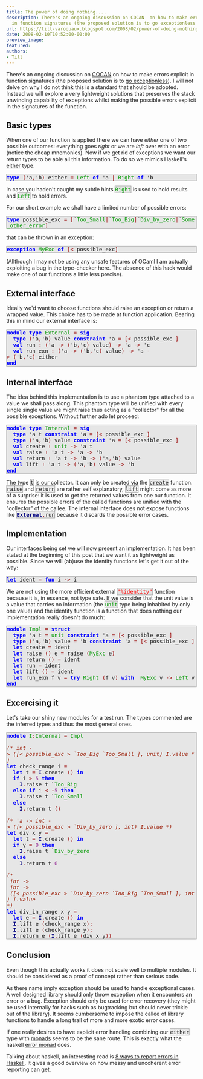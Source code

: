 ```yaml
---
title: The power of doing nothing....
description: There's an ongoing discussion on COCAN  on how to make errors explicit
  in function signatures (the proposed solution is to go exceptionless ...
url: https://till-varoquaux.blogspot.com/2008/02/power-of-doing-nothing.html
date: 2008-02-10T10:52:00-00:00
preview_image:
featured:
authors:
- Till
---
```


<p>There's an ongoing discussion on <a href="http://www.cocan.org" class="externalLink">COCAN</a> on how to make errors explicit in function signatures (the proposed solution is to <a href="http://wiki.cocan.org/osr/exceptionless_error_management" class="externalLink">go exceptionless</a>). I will not delve on why I do not think this is a standard that should be adopted. Instead we will explore a very lightweight solutions that preserves the stack unwinding capability of exceptions whilst making the possible errors explicit in the signatures of the function.</p> <h2>Basic types</h2> <p>When one of our function is applied there we can have <em>either</em> one of two possible outcomes: everything goes <em>right</em> or we are <em>left</em> over with an error (notice the cheap mnemonics). Now if we get rid of exceptions we want our return types to be able all this information. To do so we mimics Haskell's <a href="http://haskell.org/ghc/docs/latest/html/libraries/base/Prelude.html#v:either" class="externalLink"> either</a> type:</p> <div style="background:#e6e6e6;border:1px solid #a0a0a0;"> <tt><span style="font-weight: bold"><span style="color: #0000FF">type</span></span>&nbsp;<span style="color: #990000">(</span>'a<span style="color: #990000">,</span>'b<span style="color: #990000">)</span>&nbsp;either&nbsp;<span style="color: #990000">=</span>&nbsp;<span style="color: #009900">Left</span>&nbsp;<span style="font-weight: bold"><span style="color: #0000FF">of</span></span>&nbsp;'a&nbsp;<span style="color: #990000">|</span>&nbsp;<span style="color: #009900">Right</span>&nbsp;<span style="font-weight: bold"><span style="color: #0000FF">of</span></span>&nbsp;'b</tt></div> <p>In case you haden't caught my subtle hints <span style="background:#e6e6e6;border:1px solid #a0a0a0;"><tt><span style="color: #009900">Right</span></tt></span> is used to hold results and <span style="background:#e6e6e6;border:1px solid #a0a0a0;"><tt><span style="color: #009900">Left</span></tt></span> to hold errors.</p> <p>For our short example we shall have a limited number of possible errors:</p> <div style="background:#e6e6e6;border:1px solid #a0a0a0;"> <tt><span style="font-weight: bold"><span style="color: #0000FF">type</span></span>&nbsp;possible_exc&nbsp;<span style="color: #990000">=</span>&nbsp;<span style="color: #990000">[</span>`<span style="color: #009900">Too_Small</span><span style="color: #990000">|</span>`<span style="color: #009900">Too_Big</span><span style="color: #990000">|</span>`<span style="color: #009900">Div_by_zero</span><span style="color: #990000">|</span>`<span style="color: #009900">Some_other_error</span><span style="color: #990000">]</span></tt></div> <p>that can be thrown in an exception:</p> <div style="background:#e6e6e6;border:1px solid #a0a0a0;"> <tt><span style="font-weight: bold"><span style="color: #0000FF">exception</span></span>&nbsp;<span style="color: #009900">MyExc</span>&nbsp;<span style="font-weight: bold"><span style="color: #0000FF">of</span></span>&nbsp;<span style="color: #990000">[&lt;</span>&nbsp;possible_exc<span style="color: #990000">]</span></tt></div> <p>(Allthough I may not be using any unsafe features of OCaml I am actually exploiting a bug in the type-checker here. The absence of this hack would make one of our functions a little less precise).</p> <h2>External interface</h2> <p>Ideally we'd want to choose functions should raise an exception or return a wrapped value. This choice has to be made at function application. Bearing this in mind our external interface is:</p> <div style="background:#e6e6e6;border:1px solid #a0a0a0;"> <tt><span style="font-weight: bold"><span style="color: #0000FF">module</span></span>&nbsp;<span style="font-weight: bold"><span style="color: #0000FF">type</span></span>&nbsp;<span style="color: #009900">External</span>&nbsp;<span style="color: #990000">=</span>&nbsp;<span style="font-weight: bold"><span style="color: #0000FF">sig</span></span><br/> &nbsp;&nbsp;<span style="font-weight: bold"><span style="color: #0000FF">type</span></span>&nbsp;<span style="color: #990000">(</span>'a<span style="color: #990000">,</span>'b<span style="color: #990000">)</span>&nbsp;value&nbsp;<span style="font-weight: bold"><span style="color: #0000FF">constraint</span></span>&nbsp;'a&nbsp;<span style="color: #990000">=</span>&nbsp;<span style="color: #990000">[&lt;</span>&nbsp;possible_exc&nbsp;<span style="color: #990000">]</span><br/> &nbsp;&nbsp;<span style="font-weight: bold"><span style="color: #0000FF">val</span></span>&nbsp;run&nbsp;<span style="color: #990000">:</span>&nbsp;<span style="color: #990000">(</span>'a&nbsp;<span style="color: #990000">-&gt;</span>&nbsp;<span style="color: #990000">(</span>'b<span style="color: #990000">,</span>'c<span style="color: #990000">)</span>&nbsp;value<span style="color: #990000">)</span>&nbsp;<span style="color: #990000">-&gt;</span>&nbsp;'a&nbsp;<span style="color: #990000">-&gt;</span>&nbsp;'c<br/> &nbsp;&nbsp;<span style="font-weight: bold"><span style="color: #0000FF">val</span></span>&nbsp;run_exn&nbsp;<span style="color: #990000">:</span>&nbsp;<span style="color: #990000">(</span>'a&nbsp;<span style="color: #990000">-&gt;</span>&nbsp;<span style="color: #990000">(</span>'b<span style="color: #990000">,</span>'c<span style="color: #990000">)</span>&nbsp;value<span style="color: #990000">)</span>&nbsp;<span style="color: #990000">-&gt;</span>&nbsp;'a&nbsp;<span style="color: #990000">-&gt;</span>&nbsp;<span style="color: #990000">(</span>'b<span style="color: #990000">,</span>'c<span style="color: #990000">)</span>&nbsp;either<br/> <span style="font-weight: bold"><span style="color: #0000FF">end</span></span></tt></div> <h2>Internal interface</h2> <p>The idea behind this implementation is to use a phantom type attached to a value we shall pass along. This phantom type will be unified with every single single value we might raise thus acting as a &quot;collector&quot; for all the possible exceptions. Without further ado let proceed:</p> <div style="background:#e6e6e6;border:1px solid #a0a0a0;"> <tt><span style="font-weight: bold"><span style="color: #0000FF">module</span></span>&nbsp;<span style="font-weight: bold"><span style="color: #0000FF">type</span></span>&nbsp;<span style="color: #009900">Internal</span>&nbsp;<span style="color: #990000">=</span>&nbsp;<span style="font-weight: bold"><span style="color: #0000FF">sig</span></span><br/> &nbsp;&nbsp;<span style="font-weight: bold"><span style="color: #0000FF">type</span></span>&nbsp;'a&nbsp;t&nbsp;<span style="font-weight: bold"><span style="color: #0000FF">constraint</span></span>&nbsp;'a&nbsp;<span style="color: #990000">=</span>&nbsp;<span style="color: #990000">[&lt;</span>&nbsp;possible_exc&nbsp;<span style="color: #990000">]</span><br/> &nbsp;&nbsp;<span style="font-weight: bold"><span style="color: #0000FF">type</span></span>&nbsp;<span style="color: #990000">(</span>'a<span style="color: #990000">,</span>'b<span style="color: #990000">)</span>&nbsp;value&nbsp;<span style="font-weight: bold"><span style="color: #0000FF">constraint</span></span>&nbsp;'a&nbsp;<span style="color: #990000">=</span>&nbsp;<span style="color: #990000">[&lt;</span>&nbsp;possible_exc&nbsp;<span style="color: #990000">]</span><br/> &nbsp;&nbsp;<span style="font-weight: bold"><span style="color: #0000FF">val</span></span>&nbsp;create&nbsp;<span style="color: #990000">:</span>&nbsp;<span style="color: #009900">unit</span>&nbsp;<span style="color: #990000">-&gt;</span>&nbsp;'a&nbsp;t<br/> &nbsp;&nbsp;<span style="font-weight: bold"><span style="color: #0000FF">val</span></span>&nbsp;raise&nbsp;<span style="color: #990000">:</span>&nbsp;'a&nbsp;t&nbsp;<span style="color: #990000">-&gt;</span>&nbsp;'a&nbsp;<span style="color: #990000">-&gt;</span>&nbsp;'b<br/> &nbsp;&nbsp;<span style="font-weight: bold"><span style="color: #0000FF">val</span></span>&nbsp;return&nbsp;<span style="color: #990000">:</span>&nbsp;'a&nbsp;t&nbsp;<span style="color: #990000">-&gt;</span>&nbsp;'b&nbsp;<span style="color: #990000">-&gt;</span>&nbsp;<span style="color: #990000">(</span>'a<span style="color: #990000">,</span>'b<span style="color: #990000">)</span>&nbsp;value<br/> &nbsp;&nbsp;<span style="font-weight: bold"><span style="color: #0000FF">val</span></span>&nbsp;lift&nbsp;<span style="color: #990000">:</span>&nbsp;'a&nbsp;t&nbsp;<span style="color: #990000">-&gt;</span>&nbsp;<span style="color: #990000">(</span>'a<span style="color: #990000">,</span>'b<span style="color: #990000">)</span>&nbsp;value&nbsp;<span style="color: #990000">-&gt;</span>&nbsp;'b<br/> <span style="font-weight: bold"><span style="color: #0000FF">end</span></span></tt></div> <p>The type <span style="background:#e6e6e6;border:1px solid #a0a0a0;"><tt>t</tt></span> is our collector. It can only be created via the <span style="background:#e6e6e6;border:1px solid #a0a0a0;"><tt>create</tt></span> function. <span style="background:#e6e6e6;border:1px solid #a0a0a0;"><tt>raise</tt></span> and <span style="background:#e6e6e6;border:1px solid #a0a0a0;"><tt>return</tt></span> are rather self explanatory, <span style="background:#e6e6e6;border:1px solid #a0a0a0;"><tt>lift</tt></span> might come as more of a surprise: it is used to get the returned values from one our function. It ensures the possible errors of the called functions are unified with the &quot;collector&quot; of the callee. The internal interface does not expose functions like <span style="background:#e6e6e6;border:1px solid #a0a0a0;"><tt><span style="font-weight: bold"><span style="color: #000080">External</span></span><span style="color: #990000">.</span>run</tt></span> because it discards the possible error cases.</p> <h2>Implementation</h2> <p>Our interfaces being set we will now present an implementation. It has been stated at the beginning of this post that we want it as lightweight as possible. Since we will (ab)use the identity functions let's get it out of the way:</p> <div style="background:#e6e6e6;border:1px solid #a0a0a0;"> <tt><span style="font-weight: bold"><span style="color: #0000FF">let</span></span>&nbsp;ident&nbsp;<span style="color: #990000">=</span>&nbsp;<span style="font-weight: bold"><span style="color: #0000FF">fun</span></span>&nbsp;i&nbsp;<span style="color: #990000">-&gt;</span>&nbsp;i</tt></div> <p>We are not using the more efficient external <span style="background:#e6e6e6;border:1px solid #a0a0a0;"><tt><span style="color: #FF0000">&quot;%identity&quot;</span></tt></span> function because it is, in essence, not type safe. If we consider that the unit value is a value that carries no information (the <span style="background:#e6e6e6;border:1px solid #a0a0a0;"><tt><span style="color: #009900">unit</span></tt></span> type being inhabited by only one value) and the identity function is a function that does nothing our implementation really doesn't do much:</p> <div style="background:#e6e6e6;border:1px solid #a0a0a0;"> <tt><span style="font-weight: bold"><span style="color: #0000FF">module</span></span>&nbsp;<span style="color: #009900">Impl</span>&nbsp;<span style="color: #990000">=</span>&nbsp;<span style="font-weight: bold"><span style="color: #0000FF">struct</span></span><br/> &nbsp;&nbsp;<span style="font-weight: bold"><span style="color: #0000FF">type</span></span>&nbsp;'a&nbsp;t&nbsp;<span style="color: #990000">=</span>&nbsp;<span style="color: #009900">unit</span>&nbsp;<span style="font-weight: bold"><span style="color: #0000FF">constraint</span></span>&nbsp;'a&nbsp;<span style="color: #990000">=</span>&nbsp;<span style="color: #990000">[&lt;</span>&nbsp;possible_exc&nbsp;<span style="color: #990000">]</span><br/> &nbsp;&nbsp;<span style="font-weight: bold"><span style="color: #0000FF">type</span></span>&nbsp;<span style="color: #990000">(</span>'a<span style="color: #990000">,</span>'b<span style="color: #990000">)</span>&nbsp;value&nbsp;<span style="color: #990000">=</span>&nbsp;'b&nbsp;<span style="font-weight: bold"><span style="color: #0000FF">constraint</span></span>&nbsp;'a&nbsp;<span style="color: #990000">=</span>&nbsp;<span style="color: #990000">[&lt;</span>&nbsp;possible_exc&nbsp;<span style="color: #990000">]</span><br/> &nbsp;&nbsp;<span style="font-weight: bold"><span style="color: #0000FF">let</span></span>&nbsp;create&nbsp;<span style="color: #990000">=</span>&nbsp;ident<br/> &nbsp;&nbsp;<span style="font-weight: bold"><span style="color: #0000FF">let</span></span>&nbsp;raise&nbsp;<span style="color: #990000">()</span>&nbsp;e&nbsp;<span style="color: #990000">=</span>&nbsp;raise&nbsp;<span style="color: #990000">(</span><span style="color: #009900">MyExc</span>&nbsp;e<span style="color: #990000">)</span><br/> &nbsp;&nbsp;<span style="font-weight: bold"><span style="color: #0000FF">let</span></span>&nbsp;return&nbsp;<span style="color: #990000">()</span>&nbsp;<span style="color: #990000">=</span>&nbsp;ident<br/> &nbsp;&nbsp;<span style="font-weight: bold"><span style="color: #0000FF">let</span></span>&nbsp;run&nbsp;<span style="color: #990000">=</span>&nbsp;ident<br/> &nbsp;&nbsp;<span style="font-weight: bold"><span style="color: #0000FF">let</span></span>&nbsp;lift&nbsp;<span style="color: #990000">()</span>&nbsp;<span style="color: #990000">=</span>&nbsp;ident<br/> &nbsp;&nbsp;<span style="font-weight: bold"><span style="color: #0000FF">let</span></span>&nbsp;run_exn&nbsp;f&nbsp;v&nbsp;<span style="color: #990000">=</span>&nbsp;<span style="font-weight: bold"><span style="color: #0000FF">try</span></span>&nbsp;<span style="color: #009900">Right</span>&nbsp;<span style="color: #990000">(</span>f&nbsp;v<span style="color: #990000">)</span>&nbsp;<span style="font-weight: bold"><span style="color: #0000FF">with</span></span>&nbsp;&nbsp;<span style="color: #009900">MyExc</span>&nbsp;v&nbsp;<span style="color: #990000">-&gt;</span>&nbsp;<span style="color: #009900">Left</span>&nbsp;v<br/> <span style="font-weight: bold"><span style="color: #0000FF">end</span></span></tt></div> <h2>Excercising it</h2> <p>Let's take our shiny new modules for a test run. The types commented are the inferred types and thus the most general ones.</p> <div style="background:#e6e6e6;border:1px solid #a0a0a0;"> <tt><span style="font-weight: bold"><span style="color: #0000FF">module</span></span>&nbsp;<span style="color: #009900">I</span><span style="color: #990000">:</span><span style="color: #009900">Internal</span>&nbsp;<span style="color: #990000">=</span>&nbsp;<span style="color: #009900">Impl</span><br/> <br/> <span style="font-style: italic"><span style="color: #9A1900">(*&nbsp;int&nbsp;-&gt;&nbsp;([&lt;&nbsp;possible_exc&nbsp;&gt;&nbsp;`Too_Big&nbsp;`Too_Small&nbsp;],&nbsp;unit)&nbsp;I.value&nbsp;*)</span></span><br/> <span style="font-weight: bold"><span style="color: #0000FF">let</span></span>&nbsp;check_range&nbsp;i&nbsp;<span style="color: #990000">=</span><br/> &nbsp;&nbsp;<span style="font-weight: bold"><span style="color: #0000FF">let</span></span>&nbsp;t&nbsp;<span style="color: #990000">=</span>&nbsp;<span style="font-weight: bold"><span style="color: #000080">I</span></span><span style="color: #990000">.</span>create&nbsp;<span style="color: #990000">()</span>&nbsp;<span style="font-weight: bold"><span style="color: #0000FF">in</span></span><br/> &nbsp;&nbsp;<span style="font-weight: bold"><span style="color: #0000FF">if</span></span>&nbsp;i&nbsp;<span style="color: #990000">&gt;</span>&nbsp;<span style="color: #993399">5</span>&nbsp;<span style="font-weight: bold"><span style="color: #0000FF">then</span></span><br/> &nbsp;&nbsp;&nbsp;&nbsp;<span style="font-weight: bold"><span style="color: #000080">I</span></span><span style="color: #990000">.</span>raise&nbsp;t&nbsp;`<span style="color: #009900">Too_Big</span><br/> &nbsp;&nbsp;<span style="font-weight: bold"><span style="color: #0000FF">else</span></span>&nbsp;<span style="font-weight: bold"><span style="color: #0000FF">if</span></span>&nbsp;i&nbsp;<span style="color: #990000">&lt;</span>&nbsp;<span style="color: #990000">-</span><span style="color: #993399">5</span>&nbsp;<span style="font-weight: bold"><span style="color: #0000FF">then</span></span><br/> &nbsp;&nbsp;&nbsp;&nbsp;<span style="font-weight: bold"><span style="color: #000080">I</span></span><span style="color: #990000">.</span>raise&nbsp;t&nbsp;`<span style="color: #009900">Too_Small</span><br/> &nbsp;&nbsp;<span style="font-weight: bold"><span style="color: #0000FF">else</span></span><br/> &nbsp;&nbsp;&nbsp;&nbsp;<span style="font-weight: bold"><span style="color: #000080">I</span></span><span style="color: #990000">.</span>return&nbsp;t&nbsp;<span style="color: #990000">()</span><br/> <br/> <span style="font-style: italic"><span style="color: #9A1900">(*&nbsp;'a&nbsp;-&gt;&nbsp;int&nbsp;-&gt;&nbsp;([&lt;&nbsp;possible_exc&nbsp;&gt;&nbsp;`Div_by_zero&nbsp;],&nbsp;int)&nbsp;I.value&nbsp;*)</span></span><br/> <span style="font-weight: bold"><span style="color: #0000FF">let</span></span>&nbsp;div&nbsp;x&nbsp;y&nbsp;<span style="color: #990000">=</span><br/> &nbsp;&nbsp;<span style="font-weight: bold"><span style="color: #0000FF">let</span></span>&nbsp;t&nbsp;<span style="color: #990000">=</span>&nbsp;<span style="font-weight: bold"><span style="color: #000080">I</span></span><span style="color: #990000">.</span>create&nbsp;<span style="color: #990000">()</span>&nbsp;<span style="font-weight: bold"><span style="color: #0000FF">in</span></span><br/> &nbsp;&nbsp;<span style="font-weight: bold"><span style="color: #0000FF">if</span></span>&nbsp;y&nbsp;<span style="color: #990000">=</span>&nbsp;<span style="color: #993399">0</span>&nbsp;<span style="font-weight: bold"><span style="color: #0000FF">then</span></span><br/> &nbsp;&nbsp;&nbsp;&nbsp;<span style="font-weight: bold"><span style="color: #000080">I</span></span><span style="color: #990000">.</span>raise&nbsp;t&nbsp;`<span style="color: #009900">Div_by_zero</span><br/> &nbsp;&nbsp;<span style="font-weight: bold"><span style="color: #0000FF">else</span></span><br/> &nbsp;&nbsp;&nbsp;&nbsp;<span style="font-weight: bold"><span style="color: #000080">I</span></span><span style="color: #990000">.</span>return&nbsp;t&nbsp;<span style="color: #993399">0</span><br/> <br/> <span style="font-style: italic"><span style="color: #9A1900">(*</span></span><br/> <span style="font-style: italic"><span style="color: #9A1900">&nbsp;int&nbsp;-&gt;</span></span><br/> <span style="font-style: italic"><span style="color: #9A1900">&nbsp;int&nbsp;-&gt;</span></span><br/> <span style="font-style: italic"><span style="color: #9A1900">&nbsp;([&lt;&nbsp;possible_exc&nbsp;&gt;&nbsp;`Div_by_zero&nbsp;`Too_Big&nbsp;`Too_Small&nbsp;],&nbsp;int)&nbsp;I.value</span></span><br/> <span style="font-style: italic"><span style="color: #9A1900">*)</span></span><br/> <span style="font-weight: bold"><span style="color: #0000FF">let</span></span>&nbsp;div_in_range&nbsp;x&nbsp;y&nbsp;<span style="color: #990000">=</span><br/> &nbsp;&nbsp;<span style="font-weight: bold"><span style="color: #0000FF">let</span></span>&nbsp;e&nbsp;<span style="color: #990000">=</span>&nbsp;<span style="font-weight: bold"><span style="color: #000080">I</span></span><span style="color: #990000">.</span>create&nbsp;<span style="color: #990000">()</span>&nbsp;<span style="font-weight: bold"><span style="color: #0000FF">in</span></span><br/> &nbsp;&nbsp;<span style="font-weight: bold"><span style="color: #000080">I</span></span><span style="color: #990000">.</span>lift&nbsp;e&nbsp;<span style="color: #990000">(</span>check_range&nbsp;x<span style="color: #990000">);</span><br/> &nbsp;&nbsp;<span style="font-weight: bold"><span style="color: #000080">I</span></span><span style="color: #990000">.</span>lift&nbsp;e&nbsp;<span style="color: #990000">(</span>check_range&nbsp;y<span style="color: #990000">);</span><br/> &nbsp;&nbsp;<span style="font-weight: bold"><span style="color: #000080">I</span></span><span style="color: #990000">.</span>return&nbsp;e&nbsp;<span style="color: #990000">(</span><span style="font-weight: bold"><span style="color: #000080">I</span></span><span style="color: #990000">.</span>lift&nbsp;e&nbsp;<span style="color: #990000">(</span>div&nbsp;x&nbsp;y<span style="color: #990000">))</span></tt></div> <h2>Conclusion</h2> <p>Even though this actually works it does not scale well to multiple modules. It should be considered as a proof of concept rather than serious code.</p> <p>As there name imply exception should be used to handle exceptional cases. A well designed library should only throw exception when it encounters an error or a bug. Exception should only be used for error recovery (they might be used internally for hacks such as bugtracking but should never trickle out of the library). It seems cumbersome to impose the callee of library functions to handle a long trail of more and more exotic error cases.</p> <p>If one really desires to have explicit error handling combining our <span style="background:#e6e6e6;border:1px solid #a0a0a0;"><tt>either</tt></span> type with <a href="http://sigfpe.blogspot.com/2006/08/you-could-have-invented-monads-and.html" class="externalLink"> monads</a> seems to be the sane route. This is exactly what the haskell <a href="ttp://www.haskell.org/ghc/docs/6.2.2/html/libraries/base/Control.Monad.Error.html" class="externalLink"> error monad</a> does.</p> <p>Talking about haskell, an interesting read is <a href="http://www.randomhacks.net/articles/2007/03/10/haskell-8-ways-to-report-errors" class="externalLink"> 8 ways to report errors in Haskell</a>. It gives a good overview on how messy and uncoherent error reporting can get.</p>
